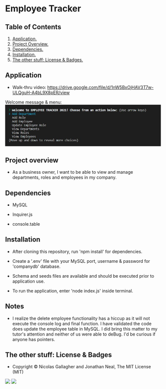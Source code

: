 # Employee Tracker

## Table of Contents
1. [ Application. ](#application)
2. [ Project Overview. ](#overview)
3. [ Dependencies. ](#depend)
4. [ Installation. ](#install)
5. [ The other stuff: License & Badges. ](#streetcred)


<a name="application"></a>
## Application

* Walk-thru video: https://drive.google.com/file/d/1nW5BxOjHAV3T7w-ULQguH-A4bL9X8pER/view

Welcome message & menu:
![Command prompt](https://github.com/stefanieklogan/Homework12EmployeeTracker/blob/main/assets/terminal.JPG)

<a name="overview"></a>
## Project overview

* As a business owner, I want to be able to view and manage departments, roles and employees in my company.

<a name="depend"></a>
## Dependencies

* MySQL

* Inquirer.js

* console.table

<a name="install"></a>
## Installation

* After cloning this repository, run 'npm install' for dependencies. 

* Create a '.env' file with your MySQL port, username & password for 'companydb' database. 

* Schema and seeds files are available and should be executed prior to application use. 

* To run the application, enter 'node index.js' inside terminal. 

<a name="Note"></a>
## Notes

* I realize the delete employee functionality has a hiccup as it will not execute the console log and final function. I have validated the code does update the employee table in MySQL. I did bring this matter to my tutor's attention and neither of us were able to deBug. I'd be curious if anyone has pointers.

<a name="streetcred"></a>
## The other stuff: License & Badges

* Copyright © Nicolas Gallagher and Jonathan Neal, The MIT License (MIT)

<img src="https://img.shields.io/badge/node_JS%20-%231572B6.svg?&style=for-the-badge&logo=nodeJS3&logoColor=white"/>

<img src="https://img.shields.io/badge/html5%20-%23E34F26.svg?&style=for-the-badge&logo=html5&logoColor=white"/>


